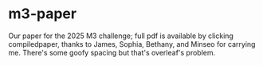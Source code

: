 # m3-paper
Our paper for the 2025 M3 challenge; full pdf is available by clicking compiledpaper, thanks to James, Sophia, Bethany, and Minseo for carrying me. There's some goofy spacing but that's overleaf's problem.
